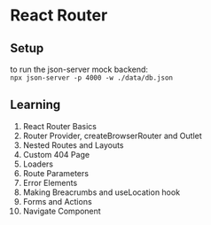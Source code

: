 # React Router

## Setup
to run the json-server mock backend:  
`npx json-server -p 4000 -w ./data/db.json`

## Learning

1. React Router Basics
2. Router Provider, createBrowserRouter and Outlet
3. Nested Routes and Layouts
4. Custom 404 Page
5. Loaders
6. Route Parameters
7. Error Elements
8. Making Breacrumbs and useLocation hook
9. Forms and Actions
10. Navigate Component
